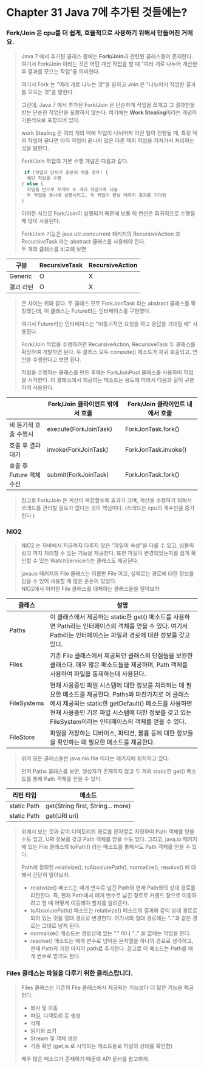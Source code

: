# Chapter 31 Java 7에 추가된 것들에는?

### Fork/Join 은 cpu를 더 쉽게, 효율적으로 사용하기 위해서 만들어진 거에요.

> Java 7 에서 추가된 클래스 중에는 **Fork/Join**과 관련된 클래스들이 존재한다. 여기서 Fork/Join 이라는 것은
> 어떤 계산 작업을 할 때 "여러 개로 나누어 계산한 후 결과를 모으는 작업"을 의미한다.   
> 
> 여기서 Fork 는 "여러 개로 나누는 것"을 말하고 Join 은 "나누어서 작업한 결과를 모으는 것"을 말한다.
> 
> 그런데, Java 7 에서 추가된 Fork/Join 은 단순하게 작업을 쪼개고 그 결과만을 받는 단순한 작업만을 포함하지 않는다.
> 여기에는 **Work Stealing**이라는 개념이 기본적으로 포함되어 있다.
> 
> work Stealing 은 여러 개의 덱에 작업이 나뉘어져 어떤 일이 진행될 때, 특정 덱의 작업이 끝나면 아직 작업이 끝나지 않은 다른 덱의
> 작업을 가져가서 처리하는 것을 말한다.
> 
> Fork/Join 작업의 기본 수행 개념은 다음과 같다.
> ```java
>  if (작업의 단위가 충분히 적을 경우) {
>   해당 작업을 수행
> } else {
>   작업을 반으로 쪼개어 두 개의 작업으로 나눔
>   두 작업을 동시에 실행시키고, 두 작업이 끝날 때까지 결과를 기다림
> }
> ```
> 이러한 식으로 Fork/Join이 실행되기 때문에 보통 이 연산은 회귀적으로 수행될 때 많이 사용된다.
> 
> Fork/Join 기능은 java.util.concurrent 패키지의 RecursiveAction 과 RecursiveTask 라는 abstract 클래스를 사용해야 한다.   
> 두 개의 클래스를 비교해 보면

| 구분      | RecursiveTask | RecursiveAction |
|---------|---------------|-----------------|
| Generic | O             | X               |
| 결과 리턴   | O             | X               |

> 큰 차이는 위와 같다.
> 두 클래스 모두 ForkJoinTask 라는 abstract 클래스를 확장했는데, 이 클래스는 Future라는 인터페이스를 구현했다.
> 
> 여기서 Future라는 인터페이스는 "비동기적인 요청을 하고 응답을 기대릴 때" 사용된다.
> 
> Fork/Join 작업을 수행하려면 RecursiveAction, RecursiveTask 두 클래스를 확장하여 개발하면 된다.
> 두 클래스 모두 compute() 메소드가 재귀 호출되고, 연산을 수행한다고 보면 된다.
> 
> 작업을 수행하는 클래스를 만든 후에는 ForkJoinPool 클래스를 사용하여 작업을 시작한다. 
> 이 클래스에서 제공하는 메소드는 용도에 따라서 다음과 같이 구분하여 사용한다.

|                   | Fork/Join 클라이언트 밖에서 호출 | Fork/Join 클라이언트 내에서 호출 |
|-------------------|------------------------|------------------------|
| 비 동기적 호출 수행시      | execute(ForkJoinTask)  | ForkJonTask.fork()     |
| 호출 후 결과 대기        | invoke(ForkJoinTask)   | ForkJonTask.invoke()   |
| 호출 후 Future 객체 수신 | submit(ForkJoinTask)   | ForkJonTask.fork()     |

> 참고로 Fork/Join 은 계산이 복잡할수록 효과가 크며, 계산을 수행하기 위해서 쓰레드를 관리할 필요가 없다는 것이 핵심이다.
> (쓰레드는 cpu의 개수만큼 증가한다.)


### NIO2

> NIO2 는 자바에서 지금까지 다루지 않은 "파일의 속성"을 다룰 수 있고, 심볼릭 링크 까지 처리할 수 있는 기능을 제공한다.
> 또한 파일이 변경되었는지를 쉽게 확인할 수 있는 WatchService라는 클래스도 제공된다.
> 
> java.io 패키지의 File 클래스는 이름만 File 이고, 실제로는 경로에 대한 정보를 담을 수 있어 사용할 때 많은 혼돈이 있었다.   
> NIO2에서 이러한 File 클래스를 대체하는 클래스들을 알아보자

| 클래스         | 설명                                                                                                                                                                      |
|-------------|-------------------------------------------------------------------------------------------------------------------------------------------------------------------------|
| Paths       | 이 클래스에서 제공하는 static한 get() 메소드를 사용하면 Path라는 인터페이스의 객체를 얻을 수 있다. 여기서 Path라는 인터페이스는 파일과 경로에 대한 정보를 갖고 있다.                                                                 |
| Files       | 기존 File 클래스에서 제공되던 클래스의 단점들을 보완한 클래스다. 매우 많은 메소드들을 제공하며, Path 객체를 사용하여 파일을 통제하는데 사용된다.                                                                                  |
| FileSystems | 현재 사용중인 파일 시스템에 대한 정보를 처리하는 데 필요한 메소드를 제공한다. Paths와 마찬가지로 이 클래스에서 제공되는 static한 getDefault() 메소드를 사용하면 현재 사용중인 기본 파일 시스템에 대한 정보를 갖고 있는 FileSystem이라는 인터페이스의 객체를 얻을 수 있다. |
| FileStore   | 파일을 저장하는 디바이스, 파티션, 볼륨 등에 대한 정보들을 확인하는 데 필요한 메소드를 제공한다.                                                                                                                 |

> 위의 모든 클래스들은 java.nio.file 이라는 패키지에 위치하고 있다.
> 
> 먼저 Paths 클래스를 보면, 생성자가 존재하지 않고 두 개의 static한 get() 메소드를 통해 Path 객체를 얻을 수 있다.

| 리턴 타입       | 메소드                               |
|-------------|-----------------------------------|
| static Path | get(String first, String... more) |
| static Path | get(URI uri)                      |

> 위에서 보는 것과 같이 디렉토리의 경로를 문자열로 지정하여 Path 객체를 얻을 수도 있고,
> URI 정보를 갖고 Path 객체를 얻을 수도 있다.
> 그리고, java,io 패키지에 있는 File 클래스의 toPath() 라는 메소드를 통해서도 Path 객체를 얻을 수 있다.
> 
> Path에 정의된 relativize(), toAbsolutePath(), normalize(), resolve() 에 대해서 간단히 알아보자.
> - relativize() 메소드는 매개 변수로 넘긴 Path와 현재 Path와의 상대 경로를 리턴한다.
즉, 현재 Path에서 매개 변수로 넘긴 경로로 커맨드 창으로 이동하려고 할 때 어떻게 이동해야 할지를 알려준다.
> - toAbsolutePath() 메소드는 relativize() 메소드의 결과와 같이 상대 경로로 되어 있는 것을 절대 경로로 변경한다.
여기서의 절대 경로에는 ".."과 같은 경로는 그대로 남게 된다.
> - normalize() 메소드는 경로상에 있는 "." 이나 ".." 을 없애는 작업을 한다.
> - resolve() 메소드는 매개 변수로 넘어온 문자열을 하나의 경로로 생각하고, 현재 Path의 가장 마지막 path로 추가한다. 참고로 이 메소드는 Path를 매개 변수로 받기도 한다.

### Files 클래스는 파일을 다루기 위한 클래스랍니다.

> Files 클래스는 기존의 File 클래스에서 제공되는 기능보다 더 많은 기능을 제공한다.
> - 복사 및 이동
> - 파일, 디렉토리 등 생성
> - 삭제
> - 읽기와 쓰기
> - Stream 및 객체 생성
> - 각종 확인 (get,is 로 시작되는 메소드들로 파일의 상태를 확인함)
> 
> 매우 많은 메소드가 존재하기 때문에 API 문서를 참고하자.
> 
> 